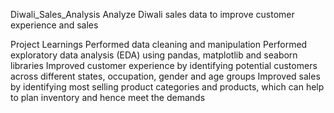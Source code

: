 Diwali_Sales_Analysis
Analyze Diwali sales data to improve customer experience and sales

Project Learnings
Performed data cleaning and manipulation
Performed exploratory data analysis (EDA) using pandas, matplotlib and seaborn libraries
Improved customer experience by identifying potential customers across different states, occupation, gender and age groups
Improved sales by identifying most selling product categories and products, which can help to plan inventory and hence meet the demands
